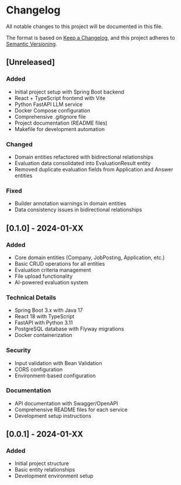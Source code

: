 # Changelog

All notable changes to this project will be documented in this file.

The format is based on [Keep a Changelog](https://keepachangelog.com/en/1.0.0/),
and this project adheres to [Semantic Versioning](https://semver.org/spec/v2.0.0.html).

## [Unreleased]

### Added
- Initial project setup with Spring Boot backend
- React + TypeScript frontend with Vite
- Python FastAPI LLM service
- Docker Compose configuration
- Comprehensive .gitignore file
- Project documentation (README files)
- Makefile for development automation

### Changed
- Domain entities refactored with bidirectional relationships
- Evaluation data consolidated into EvaluationResult entity
- Removed duplicate evaluation fields from Application and Answer entities

### Fixed
- Builder annotation warnings in domain entities
- Data consistency issues in bidirectional relationships

## [0.1.0] - 2024-01-XX

### Added
- Core domain entities (Company, JobPosting, Application, etc.)
- Basic CRUD operations for all entities
- Evaluation criteria management
- File upload functionality
- AI-powered evaluation system

### Technical Details
- Spring Boot 3.x with Java 17
- React 18 with TypeScript
- FastAPI with Python 3.11
- PostgreSQL database with Flyway migrations
- Docker containerization

### Security
- Input validation with Bean Validation
- CORS configuration
- Environment-based configuration

### Documentation
- API documentation with Swagger/OpenAPI
- Comprehensive README files for each service
- Development setup instructions

## [0.0.1] - 2024-01-XX

### Added
- Initial project structure
- Basic entity relationships
- Development environment setup
